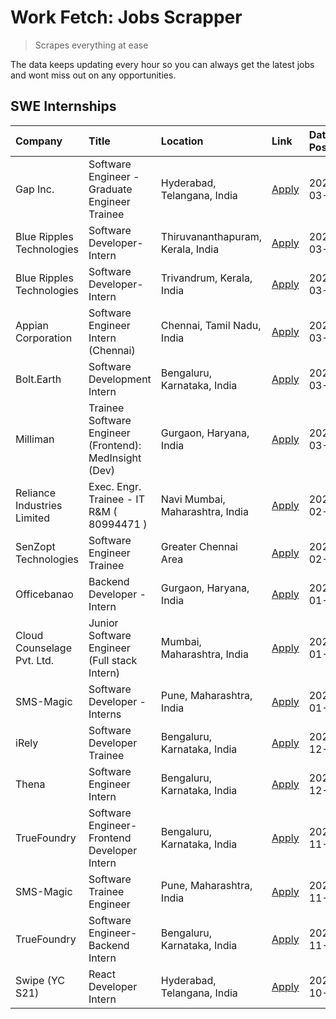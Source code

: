 # Work Fetch: Jobs Scrapper
> Scrapes everything at ease

The data keeps updating every hour so you can always get the latest jobs and wont miss out on any opportunities.

## SWE Internships
<!--START_SECTION:workfetch-->
| Company                     | Title                                                  | Location                          | Link                                                                                                                                                                                                                                                                     | Date Posted   |
|:----------------------------|:-------------------------------------------------------|:----------------------------------|:-------------------------------------------------------------------------------------------------------------------------------------------------------------------------------------------------------------------------------------------------------------------------|:--------------|
| Gap Inc.                    | Software Engineer - Graduate Engineer Trainee          | Hyderabad, Telangana, India       | [Apply](https://in.linkedin.com/jobs/view/software-engineer-graduate-engineer-trainee-at-gap-inc-3853818960?refId=Jh1aDYM36aplbE%2BGcDUK5w%3D%3D&trackingId=LFSABnTZ5zZjc1HJ1weO5Q%3D%3D&position=16&pageNum=0&trk=public_jobs_jserp-result_search-card)                 | 2024-03-12    |
| Blue Ripples Technologies   | Software Developer- Intern                             | Thiruvananthapuram, Kerala, India | [Apply](https://in.linkedin.com/jobs/view/software-developer-intern-at-blue-ripples-technologies-3850505983?refId=Jh1aDYM36aplbE%2BGcDUK5w%3D%3D&trackingId=csChfS3IZs7WEWWpS5l2QQ%3D%3D&position=14&pageNum=0&trk=public_jobs_jserp-result_search-card)                 | 2024-03-09    |
| Blue Ripples Technologies   | Software Developer- Intern                             | Trivandrum, Kerala, India         | [Apply](https://in.linkedin.com/jobs/view/software-developer-intern-at-blue-ripples-technologies-3850694934?refId=Jh1aDYM36aplbE%2BGcDUK5w%3D%3D&trackingId=7jmfQLScOMUIWJn5Bh3zLA%3D%3D&position=13&pageNum=0&trk=public_jobs_jserp-result_search-card)                 | 2024-03-08    |
| Appian Corporation          | Software Engineer Intern (Chennai)                     | Chennai, Tamil Nadu, India        | [Apply](https://in.linkedin.com/jobs/view/software-engineer-intern-chennai-at-appian-corporation-3848335036?refId=Jh1aDYM36aplbE%2BGcDUK5w%3D%3D&trackingId=gS12gFHXzZUlbqDZ3s7dAw%3D%3D&position=5&pageNum=0&trk=public_jobs_jserp-result_search-card)                  | 2024-03-07    |
| Bolt.Earth                  | Software Development Intern                            | Bengaluru, Karnataka, India       | [Apply](https://in.linkedin.com/jobs/view/software-development-intern-at-bolt-earth-3849437038?refId=Jh1aDYM36aplbE%2BGcDUK5w%3D%3D&trackingId=xQAAYqz%2FxTTIftNZKCC3Jg%3D%3D&position=23&pageNum=0&trk=public_jobs_jserp-result_search-card)                            | 2024-03-07    |
| Milliman                    | Trainee Software Engineer (Frontend): MedInsight (Dev) | Gurgaon, Haryana, India           | [Apply](https://in.linkedin.com/jobs/view/trainee-software-engineer-frontend-medinsight-dev-at-milliman-3792874280?refId=Jh1aDYM36aplbE%2BGcDUK5w%3D%3D&trackingId=uodCUkGFt2ysgxepVJD%2FIA%3D%3D&position=4&pageNum=0&trk=public_jobs_jserp-result_search-card)         | 2024-03-01    |
| Reliance Industries Limited | Exec. Engr. Trainee - IT R&M ( 80994471 )              | Navi Mumbai, Maharashtra, India   | [Apply](https://in.linkedin.com/jobs/view/exec-engr-trainee-it-r-m-80994471-at-reliance-industries-limited-3850269171?refId=Jh1aDYM36aplbE%2BGcDUK5w%3D%3D&trackingId=0kKMXBMTul1%2BaJlP%2BatPLg%3D%3D&position=21&pageNum=0&trk=public_jobs_jserp-result_search-card)   | 2024-02-12    |
| SenZopt Technologies        | Software Engineer Trainee                              | Greater Chennai Area              | [Apply](https://in.linkedin.com/jobs/view/software-engineer-trainee-at-senzopt-technologies-3827688781?refId=Jh1aDYM36aplbE%2BGcDUK5w%3D%3D&trackingId=JjIf7Y0vrJKYS4drlsfpjw%3D%3D&position=24&pageNum=0&trk=public_jobs_jserp-result_search-card)                      | 2024-02-12    |
| Officebanao                 | Backend Developer - Intern                             | Gurgaon, Haryana, India           | [Apply](https://in.linkedin.com/jobs/view/backend-developer-intern-at-officebanao-3814263731?refId=Jh1aDYM36aplbE%2BGcDUK5w%3D%3D&trackingId=6YrEXMoNb0eNstRzwwT8%2Fg%3D%3D&position=18&pageNum=0&trk=public_jobs_jserp-result_search-card)                              | 2024-01-31    |
| Cloud Counselage Pvt. Ltd.  | Junior Software Engineer (Full stack Intern)           | Mumbai, Maharashtra, India        | [Apply](https://in.linkedin.com/jobs/view/junior-software-engineer-full-stack-intern-at-cloud-counselage-pvt-ltd-3803132814?refId=Jh1aDYM36aplbE%2BGcDUK5w%3D%3D&trackingId=lSpGA2nmdMYB4KRdgNZSQA%3D%3D&position=19&pageNum=0&trk=public_jobs_jserp-result_search-card) | 2024-01-11    |
| SMS-Magic                   | Software Developer -Interns                            | Pune, Maharashtra, India          | [Apply](https://in.linkedin.com/jobs/view/software-developer-interns-at-sms-magic-3799485343?refId=Jh1aDYM36aplbE%2BGcDUK5w%3D%3D&trackingId=k%2FARcvmn9WmfjoVT7j6LWg%3D%3D&position=25&pageNum=0&trk=public_jobs_jserp-result_search-card)                              | 2024-01-05    |
| iRely                       | Software Developer Trainee                             | Bengaluru, Karnataka, India       | [Apply](https://in.linkedin.com/jobs/view/software-developer-trainee-at-irely-3801577534?refId=Jh1aDYM36aplbE%2BGcDUK5w%3D%3D&trackingId=XG02Dl35sbgueE0AVHkWhw%3D%3D&position=9&pageNum=0&trk=public_jobs_jserp-result_search-card)                                     | 2023-12-22    |
| Thena                       | Software Engineer Intern                               | Bengaluru, Karnataka, India       | [Apply](https://in.linkedin.com/jobs/view/software-engineer-intern-at-thena-3778731751?refId=Jh1aDYM36aplbE%2BGcDUK5w%3D%3D&trackingId=zQrde1OAdQpWXzgyFN7ljg%3D%3D&position=11&pageNum=0&trk=public_jobs_jserp-result_search-card)                                      | 2023-12-05    |
| TrueFoundry                 | Software Engineer- Frontend Developer Intern           | Bengaluru, Karnataka, India       | [Apply](https://in.linkedin.com/jobs/view/software-engineer-frontend-developer-intern-at-truefoundry-3790095058?refId=Jh1aDYM36aplbE%2BGcDUK5w%3D%3D&trackingId=c33nIWH0pdR4l1LVZcEv5A%3D%3D&position=10&pageNum=0&trk=public_jobs_jserp-result_search-card)             | 2023-11-24    |
| SMS-Magic                   | Software Trainee Engineer                              | Pune, Maharashtra, India          | [Apply](https://in.linkedin.com/jobs/view/software-trainee-engineer-at-sms-magic-3761409781?refId=Jh1aDYM36aplbE%2BGcDUK5w%3D%3D&trackingId=lj0fbkOFKJqdOIfdKybSxw%3D%3D&position=20&pageNum=0&trk=public_jobs_jserp-result_search-card)                                 | 2023-11-16    |
| TrueFoundry                 | Software Engineer-Backend Intern                       | Bengaluru, Karnataka, India       | [Apply](https://in.linkedin.com/jobs/view/software-engineer-backend-intern-at-truefoundry-3779508170?refId=Jh1aDYM36aplbE%2BGcDUK5w%3D%3D&trackingId=WJkm85v22ZUCW4a7ZPO%2Fjw%3D%3D&position=22&pageNum=0&trk=public_jobs_jserp-result_search-card)                      | 2023-11-10    |
| Swipe (YC S21)              | React Developer Intern                                 | Hyderabad, Telangana, India       | [Apply](https://in.linkedin.com/jobs/view/react-developer-intern-at-swipe-yc-s21-3737600089?refId=Jh1aDYM36aplbE%2BGcDUK5w%3D%3D&trackingId=Pw6AbdlaLZoh%2FjGsoK4QYw%3D%3D&position=12&pageNum=0&trk=public_jobs_jserp-result_search-card)                               | 2023-10-13    |
<!--END_SECTION:workfetch-->
